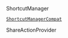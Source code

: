ShortcutManager  

[`ShortcutManagerCompat`](https://developer.android.google.cn/reference/androidx/core/content/pm/ShortcutManagerCompat)   



ShareActionProvider

